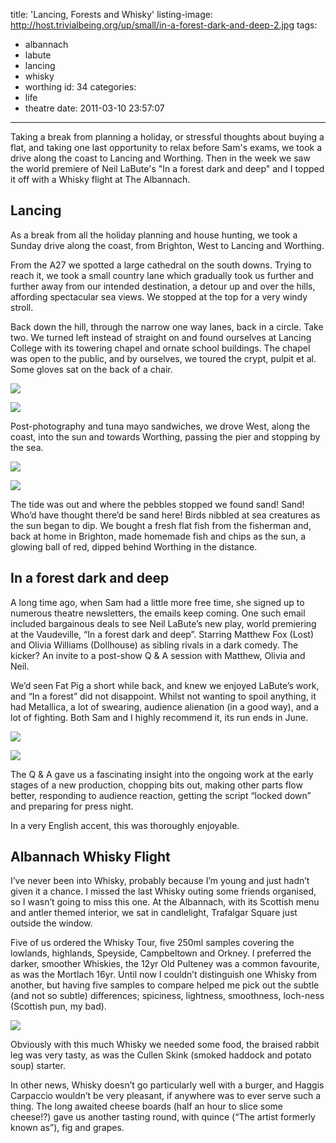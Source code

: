 title: 'Lancing, Forests and Whisky'
listing-image: http://host.trivialbeing.org/up/small/in-a-forest-dark-and-deep-2.jpg
tags:
  - albannach
  - labute
  - lancing
  - whisky
  - worthing
id: 34
categories:
  - life
  - theatre
date: 2011-03-10 23:57:07
---

Taking a break from planning a holiday, or stressful thoughts about buying a flat, and taking one last opportunity to relax before Sam's exams, we took a drive along the coast to Lancing and Worthing. Then in the week we saw the world premiere of Neil LaBute's "In a forest dark and deep" and I topped it off with a Whisky flight at The Albannach.

<!--more-->

## Lancing

As a break from all the holiday planning and house hunting, we took a Sunday drive along the coast, from Brighton, West to Lancing and Worthing.

From the A27 we spotted a large cathedral on the south downs. Trying to reach it, we took a small country lane which gradually took us further and further away from our intended destination, a detour up and over the hills, affording spectacular sea views. We stopped at the top for a very windy stroll.

Back down the hill, through the narrow one way lanes, back in a circle. Take two. We turned left instead of straight on and found ourselves at Lancing College with its towering chapel and ornate school buildings. The chapel was open to the public, and by ourselves, we toured the crypt, pulpit et al. Some gloves sat on the back of a chair.

[![](http://host.trivialbeing.org/up/small/IMG_7894.JPG)](http://host.trivialbeing.org/up/IMG_7894.JPG)

[![](http://host.trivialbeing.org/up/small/IMG_7849.JPG)](http://host.trivialbeing.org/up/IMG_7849.JPG)

Post-photography and tuna mayo sandwiches, we drove West, along the coast, into the sun and towards Worthing, passing the pier and stopping by the sea.

[![](http://host.trivialbeing.org/up/small/IMG_7930.JPG)](http://host.trivialbeing.org/up/IMG_7930.JPG)

[![](http://host.trivialbeing.org/up/small/IMG_7956.JPG)](http://host.trivialbeing.org/up/IMG_7956.JPG)

The tide was out and where the pebbles stopped we found sand! Sand! Who’d have thought there’d be sand here! Birds nibbled at sea creatures as the sun began to dip. We bought a fresh flat fish from the fisherman and, back at home in Brighton, made homemade fish and chips as the sun, a glowing ball of red, dipped behind Worthing in the distance.

## In a forest dark and deep

A long time ago, when Sam had a little more free time, she signed up to numerous theatre newsletters, the emails keep coming. One such email included bargainous deals to see Neil LaBute’s new play, world premiering at the Vaudeville, “In a forest dark and deep”. Starring Matthew Fox (Lost) and Olivia Williams (Dollhouse) as sibling rivals in a dark comedy. The kicker? An invite to a post-show Q & A session with Matthew, Olivia and Neil.

We’d seen Fat Pig a short while back, and knew we enjoyed LaBute’s work, and “In a forest” did not disappoint. Whilst not wanting to spoil anything, it had Metallica, a lot of swearing, audience alienation (in a good way), and a lot of fighting. Both Sam and I highly recommend it, its run ends in June.

![](http://host.trivialbeing.org/up/in-a-forest-dark-and-deep-1.jpg)

[![](http://host.trivialbeing.org/up/small/in-a-forest-dark-and-deep-2.jpg)](http://host.trivialbeing.org/up/in-a-forest-dark-and-deep-2.jpg)

The Q & A gave us a fascinating insight into the ongoing work at the early stages of a new production, chopping bits out, making other parts flow better, responding to audience reaction, getting the script “locked down” and preparing for press night.

In a very English accent, this was thoroughly enjoyable.

## Albannach Whisky Flight

I’ve never been into Whisky, probably because I’m young and just hadn’t given it a chance. I missed the last Whisky outing some friends organised, so I wasn’t going to miss this one. At the Albannach, with its Scottish menu and antler themed interior, we sat in candlelight, Trafalgar Square just outside the window.

Five of us ordered the Whisky Tour, five 250ml samples covering the lowlands, highlands, Speyside, Campbeltown and Orkney. I preferred the darker, smoother Whiskies, the 12yr Old Pulteney was a common favourite, as was the Mortlach 16yr. Until now I couldn’t distinguish one Whisky from another, but having five samples to compare helped me pick out the subtle (and not so subtle) differences; spiciness, lightness, smoothness, loch-ness (Scottish pun, my bad).

[![](http://host.trivialbeing.org/up/small/albannach.jpg)](http://host.trivialbeing.org/up/albannach.jpg)

Obviously with this much Whisky we needed some food, the braised rabbit leg was very tasty, as was the Cullen Skink (smoked haddock and potato soup) starter.

In other news, Whisky doesn’t go particularly well with a burger, and Haggis Carpaccio wouldn’t be very pleasant, if anywhere was to ever serve such a thing. The long awaited cheese boards (half an hour to slice some cheese!?) gave us another tasting round, with quince (“The artist formerly known as”), fig and grapes.
